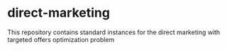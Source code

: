 # direct-marketing
This repository contains standard instances for the direct marketing with targeted offers optimization problem

